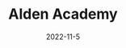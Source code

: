 ---
title: Alden Academy
layout: academies
date: 2022-11-5
featured_image: https://wordpress.techhigh.us/wp-content/uploads/2022/02/alden-1024x395-1.jpeg
---